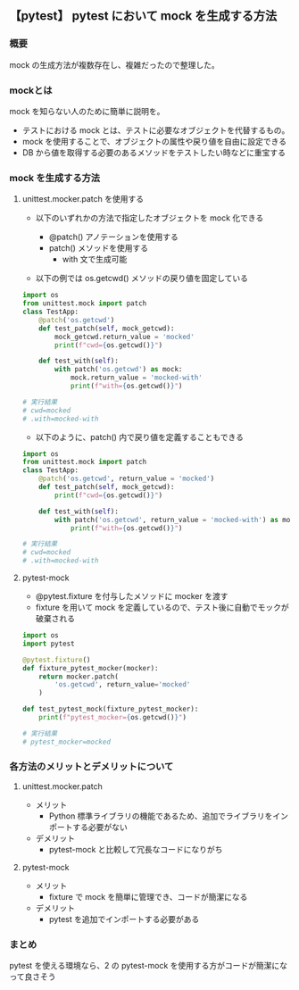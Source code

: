## 【pytest】 pytest において mock を生成する方法
### 概要
mock の生成方法が複数存在し、複雑だったので整理した。


### mockとは
mock を知らない人のために簡単に説明を。

- テストにおける mock とは、テストに必要なオブジェクトを代替するもの。  
- mock を使用することで、オブジェクトの属性や戻り値を自由に設定できる
- DB から値を取得する必要のあるメソッドをテストしたい時などに重宝する

### mock を生成する方法
1.  unittest.mocker.patch を使用する
    - 以下のいずれかの方法で指定したオブジェクトを mock 化できる
        - @patch() アノテーションを使用する
        - patch() メソッドを使用する
            - with 文で生成可能
            
    - 以下の例では os.getcwd() メソッドの戻り値を固定している

    ```python
    import os
    from unittest.mock import patch
    class TestApp:
        @patch('os.getcwd')
        def test_patch(self, mock_getcwd):
            mock_getcwd.return_value = 'mocked'
            print(f"cwd={os.getcwd()}")

        def test_with(self):
            with patch('os.getcwd') as mock:
                mock.return_value = 'mocked-with'
                print(f"with={os.getcwd()}")

    # 実行結果
    # cwd=mocked
    # .with=mocked-with
    ```
    - 以下のように、patch() 内で戻り値を定義することもできる
    
    ```python
    import os
    from unittest.mock import patch
    class TestApp:
        @patch('os.getcwd', return_value = 'mocked')
        def test_patch(self, mock_getcwd):
            print(f"cwd={os.getcwd()}")

        def test_with(self):
            with patch('os.getcwd', return_value = 'mocked-with') as mock:
                print(f"with={os.getcwd()}")

    # 実行結果
    # cwd=mocked
    # .with=mocked-with
    ```

1. pytest-mock
    - @pytest.fixture を付与したメソッドに mocker を渡す
    - fixture を用いて mock を定義しているので、テスト後に自動でモックが破棄される

    ```python
    import os
    import pytest

    @pytest.fixture()
    def fixture_pytest_mocker(mocker):
        return mocker.patch(
            'os.getcwd', return_value='mocked'
        )

    def test_pytest_mock(fixture_pytest_mocker):
        print(f"pytest_mocker={os.getcwd()}")

    # 実行結果
    # pytest_mocker=mocked
    ```

### 各方法のメリットとデメリットについて
1. unittest.mocker.patch
    - メリット
        - Python 標準ライブラリの機能であるため、追加でライブラリをインポートする必要がない
    - デメリット
        - pytest-mock と比較して冗長なコードになりがち  

1. pytest-mock
    - メリット
        - fixture で mock を簡単に管理でき、コードが簡潔になる
    - デメリット
        - pytest を追加でインポートする必要がある

### まとめ
pytest を使える環境なら、2 の pytest-mock を使用する方がコードが簡潔になって良さそう